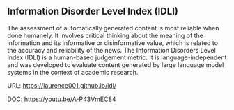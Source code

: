 ## Information Disorder Level Index (IDLI)

The assessment of automatically generated content is most reliable when done humanely. It involves critical thinking about the meaning of the information and its informative or disinformative value, which is related to the accuracy and reliability of the news. The Information Disorders Level Index (IDLI) is a human-based judgement metric. It is language-independent and was developed to evaluate content generated by large language model systems in the context of academic research. 

URL: https://laurence001.github.io/idl/

DOC: https://youtu.be/A-P43VmEC84
